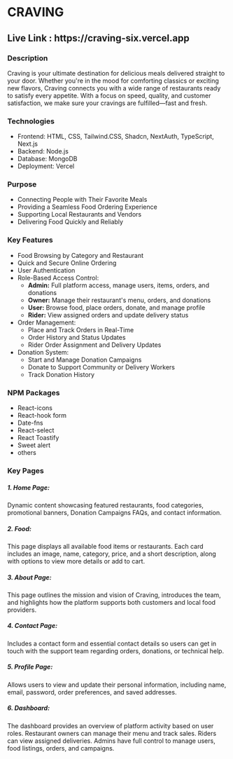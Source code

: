 <div> 
   <h1 className="font-bold">
CRAVING </h1>

   <h2>
   Live Link : https://craving-six.vercel.app </h2> 
   <div> 
 <h3 className="font-semibold">Description</h3>
 <p>  Craving is your ultimate destination for delicious meals delivered straight to your door. Whether you're in the mood for comforting classics or exciting new flavors, Craving connects you with a wide range of restaurants ready to satisfy every appetite. With a focus on speed, quality, and customer satisfaction, we make sure your cravings are fulfilled—fast and fresh.</p>
 </div>

</div>

<div>
    <h3 className="font-semibold"> Technologies</h3>
      <ul>
        <li>Frontend: HTML, CSS, Tailwind.CSS, Shadcn, NextAuth, TypeScript, Next.js </li>
        <li>Backend: Node.js</li>
        <li>Database: MongoDB </li>
        <li>Deployment: Vercel </li>
      </ul>
</div>

<div>
  <h3 className="font-semibold">Purpose</h3>
  <ul>
    <li>Connecting People with Their Favorite Meals</li>
    <li>Providing a Seamless Food Ordering Experience</li>
    <li>Supporting Local Restaurants and Vendors</li>
    <li>Delivering Food Quickly and Reliably</li>
  </ul>
</div>

<div>
  <h3 className="font-semibold">Key Features</h3>
  <ul>
    <li>Food Browsing by Category and Restaurant</li>
    <li>Quick and Secure Online Ordering</li>
    <li>User Authentication</li>
    <li>Role-Based Access Control:
      <ul className="list-disc list-inside ml-4">
        <li><strong>Admin:</strong> Full platform access, manage users, items, orders, and donations</li>
        <li><strong>Owner:</strong> Manage their restaurant's menu, orders, and donations</li>
        <li><strong>User:</strong> Browse food, place orders, donate, and manage profile</li>
        <li><strong>Rider:</strong> View assigned orders and update delivery status</li>
      </ul>
    </li>
       <li>Order Management:
      <ul className="list-disc list-inside ml-4">
        <li>Place and Track Orders in Real-Time</li>
        <li>Order History and Status Updates</li>
        <li>Rider Order Assignment and Delivery Updates</li>
      </ul>
    </li>
      <li>Donation System:
      <ul className="list-disc list-inside ml-4">
        <li>Start and Manage Donation Campaigns</li>
        <li>Donate to Support Community or Delivery Workers</li>
        <li>Track Donation History</li>
      </ul>
    </li>
  </ul>
</div>

<div>
    <h3 className="font-semibold">NPM Packages</h3>
    <ul>
     <li>React-icons</li>
     <li>React-hook form </li>
     <li>Date-fns </li>
     <li>React-select </li>
     <li>React Toastify </li>
     <li>Sweet alert </li>
     <li>others </li>
    </ul>
</div>

<div>
  <h3 className="font-semibold">Key Pages</h3>

  <h5>1. Home Page:</h5>
  <p>Dynamic content showcasing featured restaurants, food categories, promotional banners, Donation Campaigns FAQs, and contact information.</p>

  <h5>2. Food:</h5>
  <p>This page displays all available food items or restaurants. Each card includes an image, name, category, price, and a short description, along with options to view more details or add to cart.</p>


  <h5>3. About Page:</h5>
  <p>This page outlines the mission and vision of Craving, introduces the team, and highlights how the platform supports both customers and local food providers.</p>

  <h5>4. Contact Page:</h5>
  <p>Includes a contact form and essential contact details so users can get in touch with the support team regarding orders, donations, or technical help.</p>

  <h5>5. Profile Page:</h5>
  <p>Allows users to view and update their personal information, including name, email, password, order preferences, and saved addresses.</p>

  <h5>6. Dashboard:</h5>
  <p>The dashboard provides an overview of platform activity based on user roles. Restaurant owners can manage their menu and track sales. Riders can view assigned deliveries. Admins have full control to manage users, food listings, orders, and campaigns.</p>
</div>


